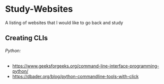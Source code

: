 # Study-Websites
A listing of websites that I would like to go back and study


## Creating CLIs
###### Python:
  * https://www.geeksforgeeks.org/command-line-interface-programming-python/
  * https://dbader.org/blog/python-commandline-tools-with-click
